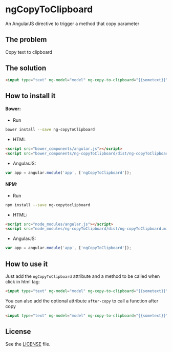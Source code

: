 # ngCopyToClipboard

An AngularJS directive to trigger a method that copy parameter

## The problem

Copy text to clipboard

## The solution

```html
<input type="text" ng-model="model" ng-copy-to-clipboard="{{sometext}}" after-copy="functionAfterCopy()" required>
```

## How to install it

#### Bower:
- Run

```bash
bower install --save ng-copyToClipboard
```

- HTML

```html
<script src="bower_components/angular.js"></script>
<script src="bower_components/ng-copyToClipboard/dist/ng-copyToClipboard.min.js"></script>
```

- AngularJS:

```javascript
var app = angular.module('app', ['ngCopyToClipboard']);
```

#### NPM:
- Run
```bash
npm install --save ng-copytoclipboard
```

- HTML:

```html
<script src="node_modules/angular.js"></script>
<script src="node_modules/ng-copyToClipboard/dist/ng-copyToClipboard.min.js"></script>
```

- AngularJS:

```javascript
var app = angular.module('app', ['ngCopyToClipboard']);
```


## How to use it

Just add the ```ngCopyToClipboard``` attribute and a method to be called when click in html tag:

```html
<input type="text" ng-model="model" ng-copy-to-clipboard="{{sometext}}" required>
```

You can also add the optional attribute ```after-copy``` to call a function after copy

```html
<input type="text" ng-model="model" ng-copy-to-clipboard="{{sometext}}" after-copy="functionAfterCopy()" required>
```

## License

See the [LICENSE](https://github.com/matheusml/ng-valid/blob/master/LICENSE) file.
